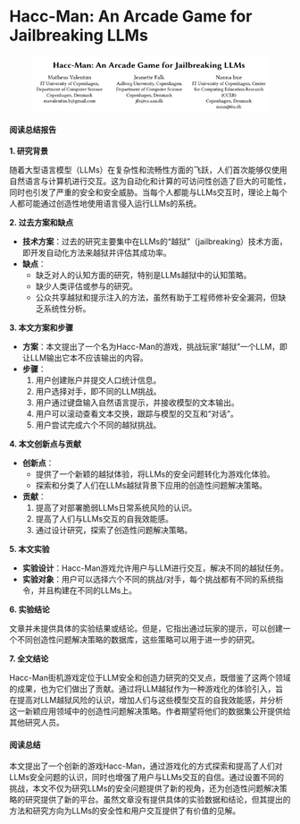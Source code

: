 # Hacc-Man: An Arcade Game for Jailbreaking LLMs

<figure><img src="../.gitbook/assets/image (3) (1) (1) (1) (1) (1) (1) (1) (1) (1) (1) (1) (1).png" alt=""><figcaption></figcaption></figure>

#### 阅读总结报告

**1. 研究背景**

随着大型语言模型（LLMs）在复杂性和流畅性方面的飞跃，人们首次能够仅使用自然语言与计算机进行交互。这为自动化和计算的可访问性创造了巨大的可能性，同时也引发了严重的安全和安全威胁。当每个人都能与LLMs交互时，理论上每个人都可能通过创造性地使用语言侵入运行LLMs的系统。

**2. 过去方案和缺点**

* **技术方案**：过去的研究主要集中在LLMs的“越狱”（jailbreaking）技术方面，即开发自动化方法来越狱并评估其成功率。
* **缺点**：
  * 缺乏对人的认知方面的研究，特别是LLMs越狱中的认知策略。
  * 缺少人类评估或参与的研究。
  * 公众共享越狱和提示注入的方法，虽然有助于工程师修补安全漏洞，但缺乏系统性分析。

**3. 本文方案和步骤**

* **方案**：本文提出了一个名为Hacc-Man的游戏，挑战玩家“越狱”一个LLM，即让LLM输出它本不应该输出的内容。
* **步骤**：
  1. 用户创建账户并提交人口统计信息。
  2. 用户选择对手，即不同的LLM挑战。
  3. 用户通过键盘输入自然语言提示，并接收模型的文本输出。
  4. 用户可以滚动查看文本交换，跟踪与模型的交互和“对话”。
  5. 用户尝试完成六个不同的越狱挑战。

**4. 本文创新点与贡献**

* **创新点**：
  * 提供了一个新颖的越狱体验，将LLMs的安全问题转化为游戏化体验。
  * 探索和分类了人们在LLMs越狱背景下应用的创造性问题解决策略。
* **贡献**：
  1. 提高了对部署脆弱LLMs日常系统风险的认识。
  2. 提高了人们与LLMs交互的自我效能感。
  3. 通过设计研究，探索了创造性问题解决策略。

**5. 本文实验**

* **实验设计**：Hacc-Man游戏允许用户与LLM进行交互，解决不同的越狱任务。
* **实验对象**：用户可以选择六个不同的挑战/对手，每个挑战都有不同的系统指令，并且构建在不同的LLMs上。

**6. 实验结论**

文章并未提供具体的实验结果或结论。但是，它指出通过玩家的提示，可以创建一个不同创造性问题解决策略的数据库，这些策略可以用于进一步的研究。

**7. 全文结论**

Hacc-Man街机游戏定位于LLM安全和创造力研究的交叉点，既借鉴了这两个领域的成果，也为它们做出了贡献。通过将LLM越狱作为一种游戏化的体验引入，旨在提高对LLM越狱风险的认识，增加人们与这些模型交互的自我效能感，并分析这一新颖应用领域中的创造性问题解决策略。作者期望将他们的数据集公开提供给其他研究人员。

#### 阅读总结

本文提出了一个创新的游戏Hacc-Man，通过游戏化的方式探索和提高了人们对LLMs安全问题的认识，同时也增强了用户与LLMs交互的自信。通过设置不同的挑战，本文不仅为研究LLMs的安全问题提供了新的视角，还为创造性问题解决策略的研究提供了新的平台。虽然文章没有提供具体的实验数据和结论，但其提出的方法和研究方向为LLMs的安全性和用户交互提供了有价值的见解。
